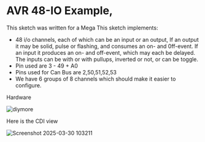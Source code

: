 # AVR 48-IO Example, 

This sketch was written for a Mega
This sketch implements:
* 48 i/o channels, each of which can be an input or an output,
   If an output it may be solid, pulse or flashing, and consumes an on- and 0ff-event. 
   If an input it produces an on- and off-event, which may each be delayed.  The 
     inputs can be with or with pullups, inverted or not, or can be toggle. 
 * Pin used are 3 - 49 + A0
 * Pins used for Can Bus are 2,50,51,52,53
 * We have 6 groups of 8 channels which should make it easier to configure.

Hardware 

![diymore](https://github.com/user-attachments/assets/652ead3b-30c4-4418-85ac-5b0c8188a793)


Here is the CDI view

![Screenshot 2025-03-30 103211](https://github.com/user-attachments/assets/7fac7f7c-d8e6-4684-a280-2d979d261bf8)


